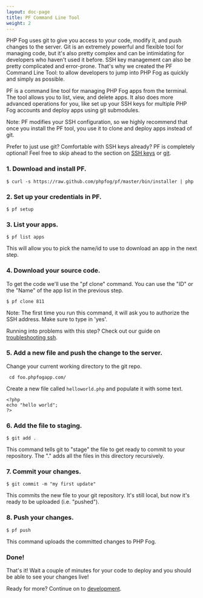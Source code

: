```yaml
---
layout: doc-page
title: PF Command Line Tool
weight: 2
---
```


PHP Fog uses git to give you access to your code, modify it, and push changes to the server. Git is an extremely powerful and flexible tool for managing code, but it's also pretty complex and can be intimidating for developers who haven't used it before. SSH key management can also be pretty complicated and error-prone. That's why we created the PF Command Line Tool: to allow developers to jump into PHP Fog as quickly and simply as possible.

PF is a command line tool for managing PHP Fog apps from the terminal. The tool allows you to list, view, and delete apps. It also does more advanced operations for you, like set up your SSH keys for multiple PHP Fog accounts and deploy apps using git submodules. 

Note: PF modifies your SSH configuration, so we highly recommend that once you install the PF tool, you use it to clone and deploy apps instead of git. 

Prefer to just use git? Comfortable with SSH keys already? PF is completely optional! Feel free to skip ahead to the section on [SSH keys](/getting-started/ssh) or [git](/getting-started/git).

### 1. Download and install PF.

    $ curl -s https://raw.github.com/phpfog/pf/master/bin/installer | php 

### 2. Set up your credentials in PF.

    $ pf setup 

### 3. List your apps.

    $ pf list apps 

This will allow you to pick the name/id to use to download an app in the next step.

### 4. Download your source code.

To get the code we'll use the "pf clone" command. You can use the "ID" or the "Name" of the app list in the previous step. 

    $ pf clone 811 

Note: The first time you run this command, it will ask you to authorize the SSH address. Make sure to type in 'yes'.

Running into problems with this step? Check out our guide on [troubleshooting ssh](/troubleshooting#ssh).

### 5. Add a new file and push the change to the server.

Change your current working directory to the git repo.

     cd foo.phpfogapp.com/  

Create a new file called `helloworld.php` and populate it with some text.

     
	<?php
	echo "hello world";
	?>
 

### 6. Add the file to staging.

    $ git add . 

This command tells git to "stage" the file to get ready to commit to your repository. The "." adds all the files in this directory recursively.

### 7. Commit your changes.

    $ git commit -m "my first update" 

This commits the new file to your git repository. It's still local, but now it's ready to be uploaded (i.e. "pushed"). 

### 8. Push your changes.

    $ pf push 

This command uploads the committed changes to PHP Fog.

### Done!

That's it! Wait a couple of minutes for your code to deploy and you should be able to see your changes live!

Ready for more? Continue on to [development](/getting-started/development).
